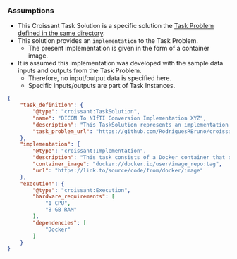 ### Assumptions 
- This Croissant Task Solution is a specific solution the [Task Problem defined in the same directory](./dicom2nifti-taskproblem.md).
- This solution provides an `implementation` to the Task Problem.
  - The present implementation is given in the form of a container image.
- It is assumed this implementation was developed with the sample data inputs and outputs from the Task Problem.
  - Therefore, no input/output data is specified here. 
  - Specific inputs/outputs are part of Task Instances.

  
```json
{
    "task_definition": {
        "@type": "croissant:TaskSolution",
        "name": "DICOM To NIfTI Conversion Implementation XYZ",
        "description": "This TaskSolution represents an implementation for the conversion of medical images from the DICOM Format (.dcm) to NIfTI (.nii.gz). A Task solution includes an implementation, but no concrete values for inputs/outputs.",
        "task_problem_url": "https://github.com/RodriguesRBruno/croissant-tasks/blob/main/DICOM%20To%20NIfTI/dicom2nifti-taskproblem.md"
    },
    "implementation": {
        "@type": "croissant:Implementation",
        "description": "This task consists of a Docker container that does the image conversion",
        "container_image": "docker://docker.io/user/image_repo:tag",
        "url": "https://link.to/source/code/from/docker/image"
    },
    "execution": {
        "@type": "croissant:Execution",
        "hardware_requirements": [
            "1 CPU",
            "8 GB RAM"
        ],
        "dependencies": [
            "Docker"
        ]
    }
}
```